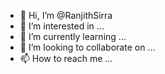 - 👋 Hi, I’m @RanjithSirra
- 👀 I’m interested in ...
- 🌱 I’m currently learning ...
- 💞️ I’m looking to collaborate on ...
- 📫 How to reach me ...

<!---
RanjithSirra/RanjithSirra is a ✨ special ✨ repository because its `README.md` (this file) appears on your GitHub profile.
You can click the Preview link to take a look at your changes.
--->

